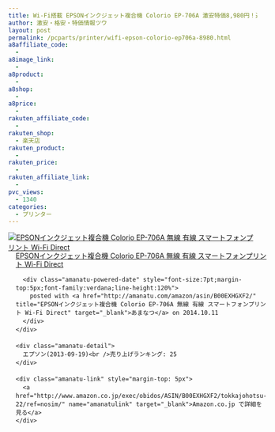 ```yaml
---
title: Wi-Fi搭載 EPSONインクジェット複合機 Colorio EP-706A 激安特価8,980円！送料無料！
author: 激安・格安・特価情報ツウ
layout: post
permalink: /pcparts/printer/wifi-epson-colorio-ep706a-8980.html
a8affiliate_code:
  - 
a8image_link:
  - 
a8product:
  - 
a8shop:
  - 
a8price:
  - 
rakuten_affiliate_code:
  - 
rakuten_shop:
  - 楽天店
rakuten_product:
  - 
rakuten_price:
  - 
rakuten_affiliate_link:
  - 
pvc_views:
  - 1340
categories:
  - プリンター
---
```

<div class="amanatu-box" style="margin-bottom:0px;">
  <div class="amanatu-image" style="float:left;">
    <a href="http://www.amazon.co.jp/exec/obidos/ASIN/B00EXHGXF2/tokkajohotsu-22/ref=nosim/" name="amanatulink" target="_blank"><img src="http://i1.wp.com/ecx.images-amazon.com/images/I/41DQYwZjLaL._SL160_.jpg?w=546" alt="EPSONインクジェット複合機 Colorio EP-706A 無線 有線 スマートフォンプリント Wi-Fi Direct" style="border: none;" data-recalc-dims="1" /></a>
  </div>
  
  <div class="amanatu-info" style="float:left;margin-left:15px;line-height:120%">
    <div class="amanatu-name" style="margin-bottom:10px;line-height:120%">
      <a href="http://www.amazon.co.jp/exec/obidos/ASIN/B00EXHGXF2/tokkajohotsu-22/ref=nosim/" name="amanatulink" target="_blank">EPSONインクジェット複合機 Colorio EP-706A 無線 有線 スマートフォンプリント Wi-Fi Direct</a> 
      
      <div class="amanatu-powered-date" style="font-size:7pt;margin-top:5px;font-family:verdana;line-height:120%">
        posted with <a href="http://amanatu.com/amazon/asin/B00EXHGXF2/" title="EPSONインクジェット複合機 Colorio EP-706A 無線 有線 スマートフォンプリント Wi-Fi Direct" target="_blank">あまなつ</a> on 2014.10.11
      </div>
    </div>
    
    <div class="amanatu-detail">
      エプソン(2013-09-19)<br />売り上げランキング: 25
    </div>
    
    <div class="amanatu-link" style="margin-top: 5px">
      <a href="http://www.amazon.co.jp/exec/obidos/ASIN/B00EXHGXF2/tokkajohotsu-22/ref=nosim/" name="amanatulink" target="_blank">Amazon.co.jp で詳細を見る</a>
    </div>
  </div>
  
  <div class="amanatu-footer" style="clear: left">
  </div>
</div>